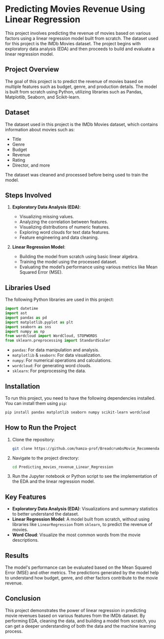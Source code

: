# Predicting Movies Revenue Using Linear Regression

This project involves predicting the revenue of movies based on various factors using a linear regression model built from scratch. The dataset used for this project is the IMDb Movies dataset. The project begins with exploratory data analysis (EDA) and then proceeds to build and evaluate a linear regression model.

## Project Overview

The goal of this project is to predict the revenue of movies based on multiple features such as budget, genre, and production details. The model is built from scratch using Python, utilizing libraries such as Pandas, Matplotlib, Seaborn, and Scikit-learn.

## Dataset

The dataset used in this project is the IMDb Movies dataset, which contains information about movies such as:

- Title
- Genre
- Budget
- Revenue
- Rating
- Director, and more

The dataset was cleaned and processed before being used to train the model.

## Steps Involved

1. **Exploratory Data Analysis (EDA)**:

   - Visualizing missing values.
   - Analyzing the correlation between features.
   - Visualizing distributions of numeric features.
   - Exploring word clouds for text data features.
   - Feature engineering and data cleaning.

2. **Linear Regression Model**:
   - Building the model from scratch using basic linear algebra.
   - Training the model using the processed dataset.
   - Evaluating the model’s performance using various metrics like Mean Squared Error (MSE).

## Libraries Used

The following Python libraries are used in this project:

```python
import datetime
import ast
import pandas as pd
import matplotlib.pyplot as plt
import seaborn as sns
import numpy as np
from wordcloud import WordCloud, STOPWORDS
from sklearn.preprocessing import StandardScaler
```

- `pandas`: For data manipulation and analysis.
- `matplotlib` & `seaborn`: For data visualization.
- `numpy`: For numerical operations and calculations.
- `wordcloud`: For generating word clouds.
- `sklearn`: For preprocessing the data.

## Installation

To run this project, you need to have the following dependencies installed. You can install them using `pip`:

```bash
pip install pandas matplotlib seaborn numpy scikit-learn wordcloud
```

## How to Run the Project

1. Clone the repository:

   ```bash
   git clone https://github.com/hamza-prof/BreadcrumbsMovie_Recommendation_System.git
   ```

2. Navigate to the project directory:

   ```bash
   cd Predicting_movies_revenue_Linear_Regression
   ```

3. Run the Jupyter notebook or Python script to see the implementation of the EDA and the linear regression model.

## Key Features

- **Exploratory Data Analysis (EDA)**: Visualizations and summary statistics to better understand the dataset.
- **Linear Regression Model**: A model built from scratch, without using libraries like `LinearRegression` from `sklearn`, to predict the revenue of movies.
- **Word Cloud**: Visualize the most common words from the movie descriptions.

## Results

The model's performance can be evaluated based on the Mean Squared Error (MSE) and other metrics. The predictions generated by the model help to understand how budget, genre, and other factors contribute to the movie revenue.

## Conclusion

This project demonstrates the power of linear regression in predicting movie revenues based on various features from the IMDb dataset. By performing EDA, cleaning the data, and building a model from scratch, you can get a deeper understanding of both the data and the machine learning process.

